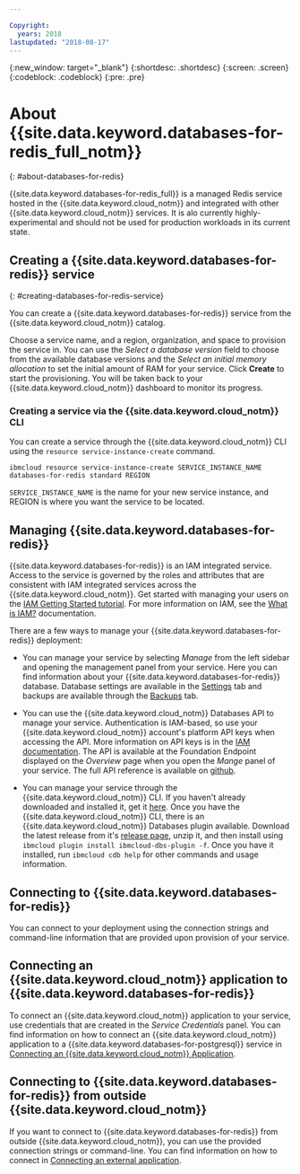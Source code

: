```yaml
---

Copyright:
  years: 2018
lastupdated: "2018-08-17"
---
```


{:new_window: target="_blank"}
{:shortdesc: .shortdesc}
{:screen: .screen}
{:codeblock: .codeblock}
{:pre: .pre}

# About {{site.data.keyword.databases-for-redis_full_notm}}
{: #about-databases-for-redis}


{{site.data.keyword.databases-for-redis_full}} is a managed Redis service hosted in the {{site.data.keyword.cloud_notm}} and integrated with other {{site.data.keyword.cloud_notm}} services. It is alo currently highly-experimental and should not be used for production workloads in its current state.

## Creating a {{site.data.keyword.databases-for-redis}} service
{: #creating-databases-for-redis-service}

You can create a {{site.data.keyword.databases-for-redis}} service from the {{site.data.keyword.cloud_notm}} catalog.

Choose a service name, and a region, organization, and space to provision the service in. You can use the _Select a database version_ field to choose from the available database versions and the _Select an initial memory allocation_ to set the initial amount of RAM for your service. Click **Create** to start the provisioning. You will be taken back to your {{site.data.keyword.cloud_notm}} dashboard to monitor its progress.
 
### Creating a service via the {{site.data.keyword.cloud_notm}} CLI

You can create a service through the {{site.data.keyword.cloud_notm}} CLI using the `resource service-instance-create` command.
```
ibmcloud resource service-instance-create SERVICE_INSTANCE_NAME databases-for-redis standard REGION
```
`SERVICE_INSTANCE_NAME` is the name for your new service instance, and REGION is where you want the service to be located.

## Managing {{site.data.keyword.databases-for-redis}}

{{site.data.keyword.databases-for-redis}} is an IAM integrated service. Access to the service is governed by the roles and attributes that are consistent with IAM integrated services across the {{site.data.keyword.cloud_notm}}. Get started with managing your users on the [IAM Getting Started tutorial](https://console.{DomainName}/docs/iam/quickstart.html#getstarted). For more information on IAM, see the [What is IAM?](https://console.{DomainName}/docs/iam/index.html#iamoverview) documentation.

There are a few ways to manage your {{site.data.keyword.databases-for-redis}} deployment:

- You can manage your service by selecting _Manage_ from the left sidebar and opening the management panel from your service. Here you can find information about your {{site.data.keyword.databases-for-redis}} database.  Database settings are available in the [Settings](./dashboard-settings.html) tab and backups are available through the [Backups](./dashboard-backups.html) tab.

- You can use the {{site.data.keyword.cloud_notm}} Databases API to manage your service. Authentication is IAM-based, so use your {{site.data.keyword.cloud_notm}} account's platform API keys when accessing the API. More information on API keys is in the [IAM documentation](https://console.{DomainName}/docs/iam/apikeys.html#platform-api-keys). The API is available at the Foundation Endpoint displayed on the _Overview_ page when you open the _Mange_ panel of your service. The full API reference is available on [github](https://pages.github.ibm.com/compose/apidocs/apiv4doc-static.html).

- You can manage your service through the {{site.data.keyword.cloud_notm}} CLI. If you haven't already downloaded and installed it, get it [here](https://console.{DomainName}/docs/cli/index.html#overview). Once you have the {{site.data.keyword.cloud_notm}} CLI, there is an {{site.data.keyword.cloud_notm}} Databases plugin available. Download the latest release from it's [release page](https://github.ibm.com/compose/ibmcloud-dbs-plugin/releases), unzip it, and then install using `ibmcloud plugin install ibmcloud-dbs-plugin -f`. Once you have it installed, run `ibmcloud cdb help` for other commands and usage information. 

## Connecting to {{site.data.keyword.databases-for-redis}}

You can connect to your deployment using the connection strings and command-line information that are provided upon provision of your service.

## Connecting an {{site.data.keyword.cloud_notm}} application to {{site.data.keyword.databases-for-redis}}

To connect an {{site.data.keyword.cloud_notm}} application to your service, use credentials that are created in the _Service Credentials_ panel. You can find information on how to connect an {{site.data.keyword.cloud_notm}} application to a {{site.data.keyword.databases-for-postgresql}} service in [Connecting an {{site.data.keyword.cloud_notm}} Application](./connecting-ibmcloud-app.html).

## Connecting to {{site.data.keyword.databases-for-redis}} from outside {{site.data.keyword.cloud_notm}}

If you want to connect to {{site.data.keyword.databases-for-redis}} from outside {{site.data.keyword.cloud_notm}}, you can use the provided connection strings or command-line. You can find information on how to connect in [Connecting an external application](./connecting-external.html).


